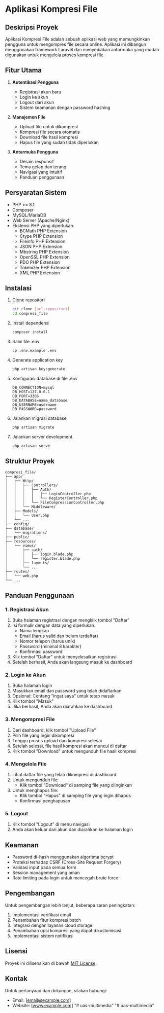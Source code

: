 # Aplikasi Kompresi File

## Deskripsi Proyek
Aplikasi Kompresi File adalah sebuah aplikasi web yang memungkinkan pengguna untuk mengompres file secara online. Aplikasi ini dibangun menggunakan framework Laravel dan menyediakan antarmuka yang mudah digunakan untuk mengelola proses kompresi file.

## Fitur Utama
1. **Autentikasi Pengguna**
   - Registrasi akun baru
   - Login ke akun
   - Logout dari akun
   - Sistem keamanan dengan password hashing

2. **Manajemen File**
   - Upload file untuk dikompresi
   - Kompresi file secara otomatis
   - Download file hasil kompresi
   - Hapus file yang sudah tidak diperlukan

3. **Antarmuka Pengguna**
   - Desain responsif
   - Tema gelap dan terang
   - Navigasi yang intuitif
   - Panduan penggunaan

## Persyaratan Sistem
- PHP >= 8.1
- Composer
- MySQL/MariaDB
- Web Server (Apache/Nginx)
- Ekstensi PHP yang diperlukan:
  - BCMath PHP Extension
  - Ctype PHP Extension
  - Fileinfo PHP Extension
  - JSON PHP Extension
  - Mbstring PHP Extension
  - OpenSSL PHP Extension
  - PDO PHP Extension
  - Tokenizer PHP Extension
  - XML PHP Extension

## Instalasi
1. Clone repositori
   ```bash
   git clone [url-repositori]
   cd compresi_file
   ```

2. Install dependensi
   ```bash
   composer install
   ```

3. Salin file .env
   ```bash
   cp .env.example .env
   ```

4. Generate application key
   ```bash
   php artisan key:generate
   ```

5. Konfigurasi database di file .env
   ```
   DB_CONNECTION=mysql
   DB_HOST=127.0.0.1
   DB_PORT=3306
   DB_DATABASE=nama_database
   DB_USERNAME=username
   DB_PASSWORD=password
   ```

6. Jalankan migrasi database
   ```bash
   php artisan migrate
   ```

7. Jalankan server development
   ```bash
   php artisan serve
   ```

## Struktur Proyek
```
compresi_file/
├── app/
│   ├── Http/
│   │   ├── Controllers/
│   │   │   ├── Auth/
│   │   │   │   ├── LoginController.php
│   │   │   │   └── RegisterController.php
│   │   │   └── FileCompressionController.php
│   │   └── Middleware/
│   ├── Models/
│   │   └── User.php
│   └── ...
├── config/
├── database/
│   └── migrations/
├── public/
├── resources/
│   └── views/
│       ├── auth/
│       │   ├── login.blade.php
│       │   └── register.blade.php
│       ├── layouts/
│       └── ...
├── routes/
│   └── web.php
└── ...
```

## Panduan Penggunaan

### 1. Registrasi Akun
1. Buka halaman registrasi dengan mengklik tombol "Daftar"
2. Isi formulir dengan data yang diperlukan:
   - Nama lengkap
   - Email (harus valid dan belum terdaftar)
   - Nomor telepon (harus unik)
   - Password (minimal 8 karakter)
   - Konfirmasi password
3. Klik tombol "Daftar" untuk menyelesaikan registrasi
4. Setelah berhasil, Anda akan langsung masuk ke dashboard

### 2. Login ke Akun
1. Buka halaman login
2. Masukkan email dan password yang telah didaftarkan
3. Opsional: Centang "Ingat saya" untuk tetap masuk
4. Klik tombol "Masuk"
5. Jika berhasil, Anda akan diarahkan ke dashboard

### 3. Mengompresi File
1. Dari dashboard, klik tombol "Upload File"
2. Pilih file yang ingin dikompresi
3. Tunggu proses upload dan kompresi selesai
4. Setelah selesai, file hasil kompresi akan muncul di daftar
5. Klik tombol "Download" untuk mengunduh file hasil kompresi

### 4. Mengelola File
1. Lihat daftar file yang telah dikompresi di dashboard
2. Untuk mengunduh file:
   - Klik tombol "Download" di samping file yang diinginkan
3. Untuk menghapus file:
   - Klik tombol "Hapus" di samping file yang ingin dihapus
   - Konfirmasi penghapusan

### 5. Logout
1. Klik tombol "Logout" di menu navigasi
2. Anda akan keluar dari akun dan diarahkan ke halaman login

## Keamanan
- Password di-hash menggunakan algoritma bcrypt
- Proteksi terhadap CSRF (Cross-Site Request Forgery)
- Validasi input pada semua form
- Session management yang aman
- Rate limiting pada login untuk mencegah brute force

## Pengembangan
Untuk pengembangan lebih lanjut, beberapa saran peningkatan:
1. Implementasi verifikasi email
2. Penambahan fitur kompresi batch
3. Integrasi dengan layanan cloud storage
4. Penambahan opsi kompresi yang dapat dikustomisasi
5. Implementasi sistem notifikasi

## Lisensi
Proyek ini dilisensikan di bawah [MIT License](LICENSE.md).

## Kontak
Untuk pertanyaan dan dukungan, silakan hubungi:
- Email: [email@example.com]
- Website: [www.example.com]
"# uas-multimedia" 
"# uas-multimedia" 
